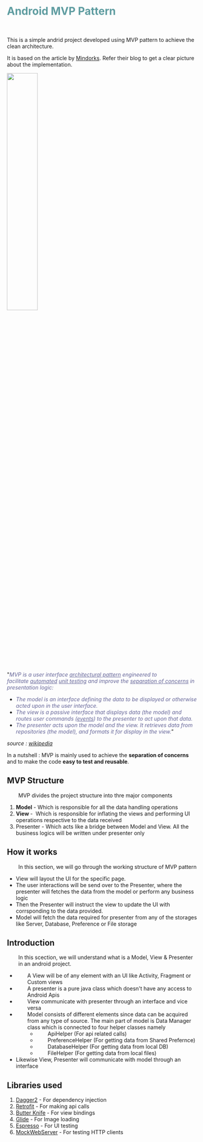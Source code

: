 <!-- #######  YAY, I AM THE SOURCE EDITOR! #########-->
<h1 style="color: #5e9ca0;">Android MVP Pattern</h1>
<p>&nbsp;</p>
<p>This is a simple andrid project developed using MVP pattern to achieve the clean architecture.<strong>&nbsp;</strong></p>
<p>It is based on the article by&nbsp;<a href="https://blog.mindorks.com/essential-guide-for-designing-your-android-app-architecture-mvp-part-1-74efaf1cda40#.lkml1yggq">Mindorks</a>. Refer their blog to get a clear picture about the implementation.</p>

<img src="https://github.com/rajesh-android-dev/android-mvp-base/blob/master/img/20180220_184457.gif" width = 40% height = 40%/>

<p>"<span style="color: #666699;"><em>MVP is a user interface&nbsp;<a class="mw-redirect" style="color: #666699; text-decoration: underline;" title="Architectural pattern (computer science)" href="https://en.wikipedia.org/wiki/Architectural_pattern_(computer_science)">architectural pattern</a>&nbsp;engineered to facilitate&nbsp;<a style="color: #666699; text-decoration: underline;" title="Test automation" href="https://en.wikipedia.org/wiki/Test_automation">automated</a>&nbsp;<a style="color: #666699; text-decoration: underline;" title="Unit testing" href="https://en.wikipedia.org/wiki/Unit_testing">unit testing</a>&nbsp;and improve the&nbsp;<a style="color: #666699; text-decoration: underline;" title="Separation of concerns" href="https://en.wikipedia.org/wiki/Separation_of_concerns">separation of concerns</a>&nbsp;in presentation logic:</em></span></p>
<ul>
<li><span style="color: #666699;"><em>The&nbsp;model&nbsp;is an interface defining the data to be displayed or otherwise acted upon in the user interface.</em></span></li>
<li><span style="color: #666699;"><em>The&nbsp;view&nbsp;is a passive interface that displays data (the model) and routes user commands (<a style="color: #666699; text-decoration: underline;" title="Event (computing)" href="https://en.wikipedia.org/wiki/Event_(computing)">events</a>) to the presenter to act upon that data.</em></span></li>
<li><em><span style="color: #666699;">The&nbsp;presenter&nbsp;acts upon the model and the view. It retrieves data from repositories (the model), and formats it for display in the view.</span>"</em></li>
</ul>
<p><em>source : <a href="https://en.wikipedia.org/wiki/Model%E2%80%93view%E2%80%93presenter">wikipedia</a></em></p>
<p>In a nutshell : MVP is mainly used to achieve the <strong>separation of concerns</strong> and to make the code <strong>easy to test and reusable</strong>.</p>
<h2>MVP Structure</h2>
<p style="padding-left: 30px;">MVP divides the project structure into thre major components</p>
<ol>
<li><strong>Model</strong> - Which is responsible for all the data handling operations</li>
<li><strong>View </strong>-&nbsp;&nbsp;Which is responsible for inflating the views and performing UI operations respective to the data received</li>
<li>Presenter - Which acts like a bridge between Model and View. All the business logics will be written under presenter only</li>
</ol>
<h2>How it works</h2>
<p style="padding-left: 30px;">In this section, we will go through the working structure of MVP pattern</p>
<ul>
<li>View will layout the UI for the specific page.</li>
<li>The user interactions will be send over to the Presenter, where the presenter will fetches the data from the model or perform any business logic</li>
<li>Then the Presenter will instruct the view to update the UI with corrsponding to the data provided.&nbsp;</li>
<li>Model will fetch the data required for presenter from any of the storages like Server, Database, Preference or File storage</li>
</ul>
<h2>Introduction</h2>
<p style="padding-left: 30px;">In this scection, we will understand what is a Model, View &amp; Presenter in an android project.</p>
<ul>
<li style="padding-left: 30px;">A View will be of any element with an UI like Activity, Fragment or Custom views</li>
<li style="padding-left: 30px;">A presenter is a pure java class which doesn't have any access to Android Apis</li>
<li style="padding-left: 30px;">View communicate with presenter through an interface and vice versa</li>
<li style="padding-left: 30px;">Model consists of different elements since data can be acquired from any type of source. The main part of model is Data Manager class which is connected to four helper classes namely
<ul>
<li style="padding-left: 30px;">ApiHelper (For api related calls)</li>
<li style="padding-left: 30px;">PreferenceHelper (For getting data from Shared Prefernce)</li>
<li style="padding-left: 30px;">DatabaseHelper (For getting data from local DB)</li>
<li style="padding-left: 30px;">FileHelper (For getting data from local files)</li>
</ul>
</li>
<li>Likewise View, Presenter will communicate with model through an interface</li>
</ul>
<h2>Libraries used</h2>
<ol>
<li><a href="https://github.com/google/dagger">Dagger2</a>&nbsp;- For dependency injection</li>
<li><a href="http://square.github.io/retrofit/">Retrofit</a>&nbsp;- For making api calls</li>
<li><a href="http://jakewharton.github.io/butterknife/">Butter Knife</a>&nbsp;- For view bindings</li>
<li><a href="https://github.com/bumptech/glide">Glide</a>&nbsp;- For Image loading</li>
<li><a href="https://developer.android.com/training/testing/espresso/index.html">Espresso</a>&nbsp;- For UI testing</li>
<li><a href="https://github.com/square/okhttp/tree/master/mockwebserver">MockWebServer</a>&nbsp;- For testing HTTP clients</li>
</ol>

